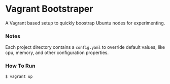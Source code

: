 # Vagrant Bootstraper

A Vagrant based setup to quickly boostrap Ubuntu nodes for experimenting. 

### Notes

Each project directory contains a `config.yaml` to override default values, like cpu, memory, and other configuration properties. 

### How To Run

```
$ vagrant up
```
